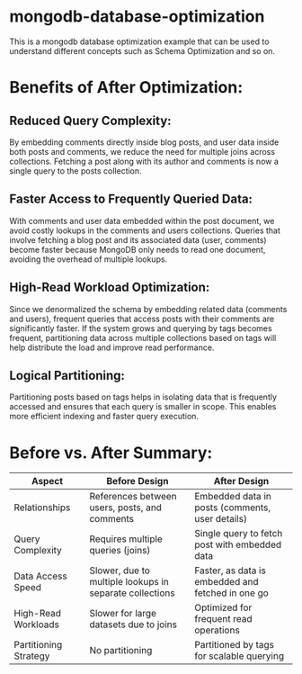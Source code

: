 # mongodb-database-optimization
This is a mongodb database optimization example that can be used to understand different concepts such as Schema Optimization and so on.

# Benefits of After Optimization:

## Reduced Query Complexity:
By embedding comments directly inside blog posts, and user data inside both posts and comments, we reduce the need for multiple joins across collections.
Fetching a post along with its author and comments is now a single query to the posts collection.

## Faster Access to Frequently Queried Data:
With comments and user data embedded within the post document, we avoid costly lookups in the comments and users collections.
Queries that involve fetching a blog post and its associated data (user, comments) become faster because MongoDB only needs to read one document, avoiding the overhead of multiple lookups.

## High-Read Workload Optimization:
Since we denormalized the schema by embedding related data (comments and users), frequent queries that access posts with their comments are significantly faster.
If the system grows and querying by tags becomes frequent, partitioning data across multiple collections based on tags will help distribute the load and improve read performance.

## Logical Partitioning:
Partitioning posts based on tags helps in isolating data that is frequently accessed and ensures that each query is smaller in scope. This enables more efficient indexing and faster query execution.

# Before vs. After Summary:
| Aspect      | Before Design      | After Design      |
|---------------|---------------|---------------|
| Relationships | References between users, posts, and comments | Embedded data in posts (comments, user details) |
| Query Complexity | Requires multiple queries (joins) | Single query to fetch post with embedded data |
| Data Access Speed | Slower, due to multiple lookups in separate collections | Faster, as data is embedded and fetched in one go |
| High-Read Workloads | Slower for large datasets due to joins | Optimized for frequent read operations |
| Partitioning Strategy | No partitioning | Partitioned by tags for scalable querying |
